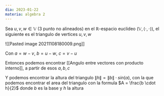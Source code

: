 ```yaml
---
dia: 2023-01-22
materia: algebra 2
---
```

Sea $u, v, w \in \mathbb{V}$ (3 punto no alineados) en el $\mathbb{R}$-espacio euclideo $(\mathbb{V}, \langle \cdot, \cdot \rangle)$, el siguiente es el triangulo de vertices $u, v, w$

![[Pasted image 20211108180009.png]]

Con $a = w - v$, $b = u - w$, $c = v - u$

Entonces podemos encontrar [[Angulo entre vectores con producto interno]], a partir de esos $a, b, c$

Y podemos encontrar la altura del triangulo $\lVert h \rVert = \lVert b \rVert \cdot sin(\alpha)$, con la que podemos encontrar el area del triangulo con la formula $A = \frac{b \cdot h}{2}$ donde $b$ es la base y $h$ la altura